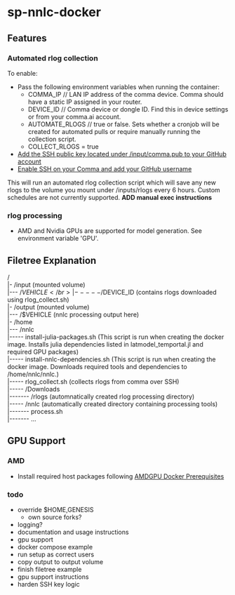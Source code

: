 # sp-nnlc-docker

## Features
### Automated rlog collection
To enable:
- Pass the following environment variables when running the container:
  - COMMA_IP  // LAN IP address of the comma device. Comma should have a static IP assigned in your router.
  - DEVICE_ID  // Comma device or dongle ID. Find this in device settings or from your comma.ai account.
  - AUTOMATE_RLOGS // true or false. Sets whether a cronjob will be created for automated pulls or require manually running the collection script.
  - COLLECT_RLOGS = true
- [Add the SSH public key located under /input/comma.pub to your GitHub account](https://docs.github.com/en/authentication/connecting-to-github-with-ssh/adding-a-new-ssh-key-to-your-github-account#adding-a-new-ssh-key-to-your-account)
- [Enable SSH on your Comma and add your GitHub username](https://docs.comma.ai/how-to/connect-to-comma/#ssh)

This will run an automated rlog collection script which will save any new rlogs to the volume you mount under /inputs/rlogs every 6 hours. Custom schedules are not currently supported.
**ADD manual exec instructions**

### rlog processing
- AMD and Nvidia GPUs are supported for model generation. See environment variable 'GPU'.

## Filetree Explanation
/</br>
|- /input (mounted volume)</br>
|--- /$VEHICLE</br>
|----- /$DEVICE_ID (contains rlogs downloaded using rlog_collect.sh)</br>
|- /output (mounted volume)</br>
|--- /$VEHICLE (nnlc processing output here)</br>
|- /home</br>
|--- /nnlc</br>
|----- install-julia-packages.sh (This script is run when creating the docker image. Installs julia dependencies listed in latmodel_temportal.jl and required GPU packages)</br>
|----- install-nnlc-dependencies.sh (This script is run when creating the docker image. Downloads required tools and dependencies to /home/nnlc/nnlc.)</br>
|----- rlog_collect.sh (collects rlogs from comma over SSH)</br>
|----- /Downloads</br>
|------- /rlogs (automnatically created rlog processing directory)</br>
|----- /nnlc (automatically created directory containing processing tools)</br>
|------- process.sh</br>
|------- ...

## GPU Support
### AMD
- Install required host packages following [AMDGPU Docker Prerequisites](https://rocm.docs.amd.com/projects/install-on-linux/en/latest/how-to/docker.html#prerequisites)

### todo
- override $HOME,GENESIS
  - own source forks?
- logging?
- documentation and usage instructions
- gpu support
- docker compose example
- run setup as correct users
- copy output to output volume
- finish filetree example
- gpu support instructions
- harden SSH key logic